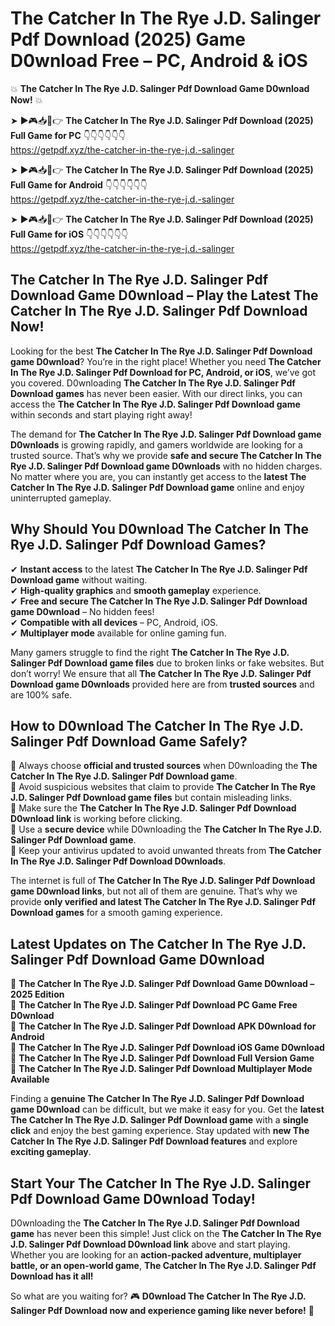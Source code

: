 # The Catcher In The Rye J.D. Salinger Pdf Download (2025) Game D0wnload Free – PC, Android & iOS

💥 **The Catcher In The Rye J.D. Salinger Pdf Download Game D0wnload Now!** 💥  

➤ ►🎮📥📱👉 **The Catcher In The Rye J.D. Salinger Pdf Download (2025) Full Game for PC** 👇👇👇👇👇👇  
https://getpdf.xyz/the-catcher-in-the-rye-j.d.-salinger  

➤ ►🎮📥📱👉 **The Catcher In The Rye J.D. Salinger Pdf Download (2025) Full Game for Android** 👇👇👇👇👇👇  
https://getpdf.xyz/the-catcher-in-the-rye-j.d.-salinger  

➤ ►🎮📥📱👉 **The Catcher In The Rye J.D. Salinger Pdf Download (2025) Full Game for iOS** 👇👇👇👇👇👇  
https://getpdf.xyz/the-catcher-in-the-rye-j.d.-salinger  

## The Catcher In The Rye J.D. Salinger Pdf Download Game D0wnload – Play the Latest The Catcher In The Rye J.D. Salinger Pdf Download Now!

Looking for the best **The Catcher In The Rye J.D. Salinger Pdf Download game D0wnload**? You’re in the right place! Whether you need **The Catcher In The Rye J.D. Salinger Pdf Download for PC, Android, or iOS**, we’ve got you covered. D0wnloading **The Catcher In The Rye J.D. Salinger Pdf Download games** has never been easier. With our direct links, you can access the **The Catcher In The Rye J.D. Salinger Pdf Download game** within seconds and start playing right away!  

The demand for **The Catcher In The Rye J.D. Salinger Pdf Download game D0wnloads** is growing rapidly, and gamers worldwide are looking for a trusted source. That’s why we provide **safe and secure The Catcher In The Rye J.D. Salinger Pdf Download game D0wnloads** with no hidden charges. No matter where you are, you can instantly get access to the **latest The Catcher In The Rye J.D. Salinger Pdf Download game** online and enjoy uninterrupted gameplay.  

## **Why Should You D0wnload The Catcher In The Rye J.D. Salinger Pdf Download Games?**  

✔ **Instant access** to the latest **The Catcher In The Rye J.D. Salinger Pdf Download game** without waiting.  
✔ **High-quality graphics** and **smooth gameplay** experience.  
✔ **Free and secure The Catcher In The Rye J.D. Salinger Pdf Download game D0wnload** – No hidden fees!  
✔ **Compatible with all devices** – PC, Android, iOS.  
✔ **Multiplayer mode** available for online gaming fun.  

Many gamers struggle to find the right **The Catcher In The Rye J.D. Salinger Pdf Download game files** due to broken links or fake websites. But don’t worry! We ensure that all **The Catcher In The Rye J.D. Salinger Pdf Download game D0wnloads** provided here are from **trusted sources** and are 100% safe.  

## **How to D0wnload The Catcher In The Rye J.D. Salinger Pdf Download Game Safely?**  

📌 Always choose **official and trusted sources** when D0wnloading the **The Catcher In The Rye J.D. Salinger Pdf Download game**.  
📌 Avoid suspicious websites that claim to provide **The Catcher In The Rye J.D. Salinger Pdf Download game files** but contain misleading links.  
📌 Make sure the **The Catcher In The Rye J.D. Salinger Pdf Download D0wnload link** is working before clicking.  
📌 Use a **secure device** while D0wnloading the **The Catcher In The Rye J.D. Salinger Pdf Download game**.  
📌 Keep your antivirus updated to avoid unwanted threats from **The Catcher In The Rye J.D. Salinger Pdf Download D0wnloads**.  

The internet is full of **The Catcher In The Rye J.D. Salinger Pdf Download game D0wnload links**, but not all of them are genuine. That’s why we provide **only verified and latest The Catcher In The Rye J.D. Salinger Pdf Download games** for a smooth gaming experience.  

## **Latest Updates on The Catcher In The Rye J.D. Salinger Pdf Download Game D0wnload**  

🔹 **The Catcher In The Rye J.D. Salinger Pdf Download Game D0wnload – 2025 Edition**  
🔹 **The Catcher In The Rye J.D. Salinger Pdf Download PC Game Free D0wnload**  
🔹 **The Catcher In The Rye J.D. Salinger Pdf Download APK D0wnload for Android**  
🔹 **The Catcher In The Rye J.D. Salinger Pdf Download iOS Game D0wnload**  
🔹 **The Catcher In The Rye J.D. Salinger Pdf Download Full Version Game**  
🔹 **The Catcher In The Rye J.D. Salinger Pdf Download Multiplayer Mode Available**  

Finding a **genuine The Catcher In The Rye J.D. Salinger Pdf Download game D0wnload** can be difficult, but we make it easy for you. Get the **latest The Catcher In The Rye J.D. Salinger Pdf Download game** with a **single click** and enjoy the best gaming experience. Stay updated with **new The Catcher In The Rye J.D. Salinger Pdf Download features** and explore **exciting gameplay**.  

## **Start Your The Catcher In The Rye J.D. Salinger Pdf Download Game D0wnload Today!**  

D0wnloading the **The Catcher In The Rye J.D. Salinger Pdf Download game** has never been this simple! Just click on the **The Catcher In The Rye J.D. Salinger Pdf Download D0wnload link** above and start playing. Whether you are looking for an **action-packed adventure, multiplayer battle, or an open-world game**, **The Catcher In The Rye J.D. Salinger Pdf Download has it all!**  

So what are you waiting for? 🎮 **D0wnload The Catcher In The Rye J.D. Salinger Pdf Download now and experience gaming like never before!** 🚀  
